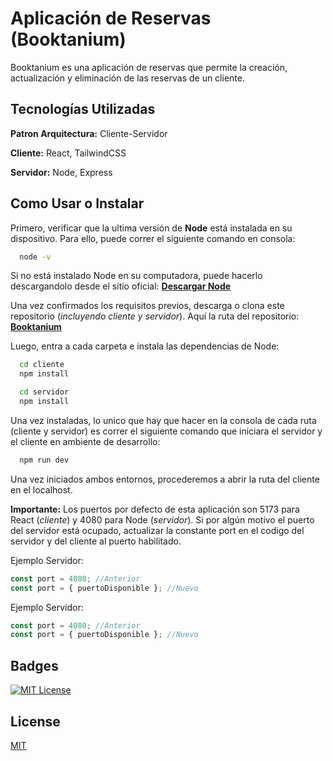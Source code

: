 # Aplicación de Reservas (Booktanium)

Booktanium es una aplicación de reservas que permite la creación, actualización y eliminación de las reservas de un cliente.

## Tecnologías Utilizadas

**Patron Arquitectura:** Cliente-Servidor

**Cliente:** React, TailwindCSS

**Servidor:** Node, Express

## Como Usar o Instalar

Primero, verificar que la ultima versión de **Node** está instalada en su dispositivo. Para ello, puede correr el siguiente comando en consola:

```bash
  node -v
```

Si no está instalado Node en su computadora, puede hacerlo descargandolo desde el sitio oficial: **[Descargar Node](https://nodejs.org/en/download/prebuilt-installer/current)**

Una vez confirmados los requisitos previos, descarga o clona este repositorio (_incluyendo cliente y servidor_). Aquí la ruta del repositorio: **[Booktanium](https://github.com/joanromerodev/ReservasApp)**

Luego, entra a cada carpeta e instala las dependencias de Node:

```bash
  cd cliente
  npm install
```

```bash
  cd servidor
  npm install
```

Una vez instaladas, lo unico que hay que hacer en la consola de cada ruta (cliente y servidor) es correr el siguiente comando que iniciara el servidor y el cliente en ambiente de desarrollo:

```bash
  npm run dev
```

Una vez iniciados ambos entornos, procederemos a abrir la ruta del cliente en el localhost.

**Importante:** Los puertos por defecto de esta aplicación son 5173 para React (_cliente_) y 4080 para Node (_servidor_). Si por algún motivo el puerto del servidor está ocupado, actualizar la constante port en el codigo del servidor y del cliente al puerto habilitado.

Ejemplo Servidor:

```javascript
const port = 4080; //Anterior
const port = { puertoDisponible }; //Nuevo
```

Ejemplo Servidor:

```javascript
const port = 4080; //Anterior
const port = { puertoDisponible }; //Nuevo
```

## Badges

[![MIT License](https://img.shields.io/badge/License-MIT-green.svg)](https://choosealicense.com/licenses/mit/)

## License

[MIT](https://choosealicense.com/licenses/mit/)
